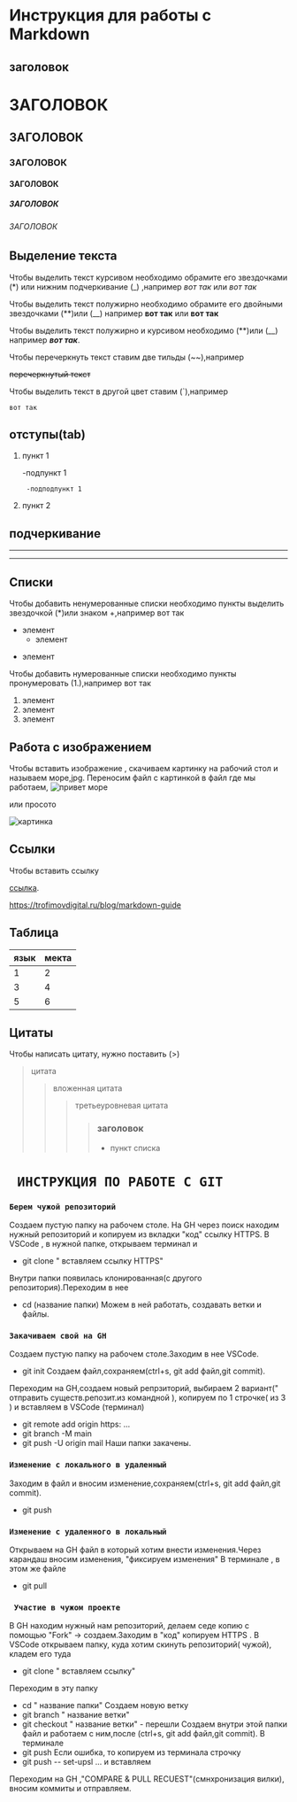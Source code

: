 # Инструкция для работы с Markdown

## заголовок

# ЗАГОЛОВОК
## ЗАГОЛОВОК
### ЗАГОЛОВОК
#### ЗАГОЛОВОК
##### ЗАГОЛОВОК
###### ЗАГОЛОВОК
 
## Выделение текста

Чтобы выделить текст курсивом необходимо обрамите его звездочками (*) или нижним подчеркивание (_) ,например *вот так* или _вот так_


Чтобы выделить текст полужирно необходимо обрамите его двойными звездочками (**)или (__) например **вот так** или __вот так__

Чтобы выделить текст полужирно  и курсивом необходимо  (**)или (__) 
например _**вот так**_.

Чтобы перечеркнуть текст ставим две тильды (~~),например

~~перечеркнутый текст~~

Чтобы выделить текст в другой цвет ставим (`),например

 `вот так`

## отступы(tab)
1. пункт 1

    -подпункт 1

        -подподпункт 1
2. пункт 2

            


## подчеркивание

---

***

## Списки
 Чтобы добавить ненумерованные списки необходимо пункты выделить звездочкой (*)или знаком +,например  вот так
* элемент
    * элемент
+ элемент

Чтобы добавить нумерованные списки необходимо пункты пронумеровать (1.),например  вот так
1. элемент
2. элемент
3. элемент 


## Работа с изображением

Чтобы вставить изображение , скачиваем картинку на рабочий стол и называем море,jpg. Переносим файл с картинкой в файл где мы работаем,
![привет море](море.jpg)

или просото 


![картинка](https://img1.fonwall.ru/o/kc/wallpaper-clouds-sunset-windy-landscapes.jpeg)

## Ссылки


Чтобы вставить ссылку 

[ссылка](https://trofimovdigital.ru/blog/markdown-guide).


<https://trofimovdigital.ru/blog/markdown-guide>


## Таблица

| язык | мекта|
|------|------|
| 1    |     2|
| 3    |     4|
| 5    |     6|


## Цитаты

Чтобы написать цитату, нужно поставить  (>)

>цитата
>>вложенная цитата
>>>третьеуровневая цитата
>>>>### заголовок
>>>>* пункт списка




#   ` ИНСТРУКЦИЯ ПО РАБОТЕ С GIT`

### `Берем чужой репозиторий`

Создаем пустую папку на рабочем столе. 
На GH через поиск находим нужный репозиторий и копируем из вкладки "код" ссылку HTTPS.
В VSCode , в нужной папке, открываем терминал и 
* git clone  " вставляем ссылку HTTPS"

 Внутри папки появилась клонированная(с другого репозитория).Переходим в нее
 * cd (название папки)
Можем в ней работать, создавать ветки и файлы.

### `Закачиваем свой на GH `

Создаем пустую папку на рабочем столе.Заходим в нее VSCode.
* git init
Создаем файл,сохраняем(ctrl+s, git add файл,git commit).

Переходим на GH,создаем новый репрзиторий, выбираем 2 вариант(" отправить существ.репозит.из командной ), копируем по 1 строчке( из 3 ) и вставляем в VSCode (терминал)
* git remote add origin https: ...
* git branch -M main
* git push -U origin mail
Наши папки закачены.

### `Изменение с локального в удаленный `

Заходим в файл и вносим изменение,сохраняем(ctrl+s, git add файл,git commit).
* git push

### `Изменение с удаленного в локальный `

Открываем на GH файл в который хотим внести изменения.Через карандаш вносим изменения, "фиксируем изменения"
В терминале , в этом же файле
* git pull

### ` Участие в чужом проекте`

B GH находим нужный нам репозиторий, делаем седе копию с помощью "Fork" -> создаем.Заходим в "код" копируем HTTPS .
В VSCode открываем папку, куда хотим скинуть репозиторий( чужой), кладем его туда
* git clone " вставляем ссылку"

Переходим в эту папку
* cd " название папки"
Создаем новую ветку
* git branch " название ветки"
* git checkout " название ветки" - перешли
Создаем внутри этой папки файл и работаем с ним,после   (ctrl+s, git add файл,git commit). В терминале 
* git push
Если ошибка, то копируем из терминала строчку
* git push -- set-upsl ... и вставляем

Переходим на GH ,"COMPARE & PULL RECUEST"(смнхронизация вилки), вносим коммиты и отправляем.




